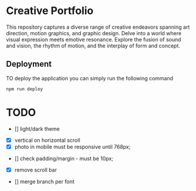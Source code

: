 # Creative Portfolio

This repository captures a diverse range of creative endeavors spanning art direction, motion graphics, and graphic design. Delve into a world where visual expression meets emotive resonance. Explore the fusion of sound and vision, the rhythm of motion, and the interplay of form and concept.

## Deployment

TO deploy the application you can simply run the following command

```sh
npm run deploy
```

# TODO

- [] light/dark theme
- [x] vertical on horizontal scroll
- [x] photo in mobile must be responsive until 768px;
- [] check padding/margin - must be 10px;
- [x] remove scroll bar
- [] merge branch per font
